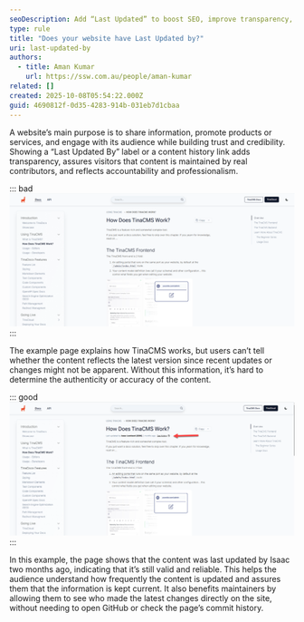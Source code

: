 ```yaml
---
seoDescription: Add “Last Updated” to boost SEO, improve transparency, and build trust by showing your content is current and well-maintained.
type: rule
title: "Does your website have Last Updated by?"
uri: last-updated-by
authors:
  - title: Aman Kumar
    url: https://ssw.com.au/people/aman-kumar
related: []
created: 2025-10-08T05:54:22.000Z
guid: 4690812f-0d35-4283-914b-031eb7d1cbaa
---
```


A website’s main purpose is to share information, promote products or services, and engage with its audience while building trust and credibility. Showing a “Last Updated By” label or a content history link adds transparency, assures visitors that content is maintained by real contributors, and reflects accountability and professionalism.

<!--endintro-->

::: bad  
![Figure: Bad example, How does TinaCMS work without last updated by.](how-tinacms-works-bad-example.png)  
:::

The example page explains how TinaCMS works, but users can’t tell whether the content reflects the latest version since recent updates or changes might not be apparent. Without this information, it’s hard to determine the authenticity or accuracy of the content.

::: good  
![Figure: Good example, showing the last updated by and a history link.](how-tinacms-works-good-example.png)  
:::

In this example, the page shows that the content was last updated by Isaac two months ago, indicating that it’s still valid and reliable. This helps the audience understand how frequently the content is updated and assures them that the information is kept current. It also benefits maintainers by allowing them to see who made the latest changes directly on the site, without needing to open GitHub or check the page’s commit history.
